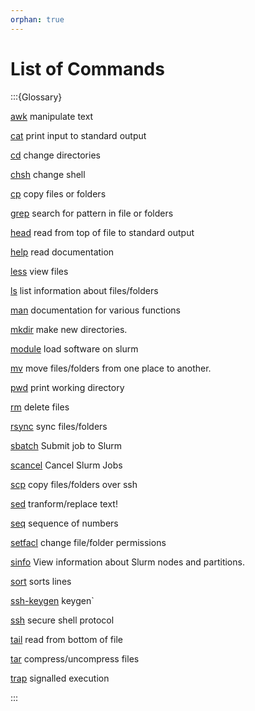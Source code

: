 ```yaml
---
orphan: true
---
```


# List of Commands

:::{Glossary}

[awk](./commands/awk)
     manipulate text


[cat](./commands/cat)
     print input to standard output


[cd](./commands/cd)
     change directories


[chsh](./commands/chsh)
     change shell


[cp](./commands/cp)
     copy files or folders


[grep](./commands/grep)
     search for pattern in file or folders


[head](./commands/head)
     read from top of file to standard output


[help](./commands/help)
     read documentation


[less](./commands/less)
     view files


[ls](./commands/ls)
     list information about files/folders 


[man](./commands/man)
     documentation for various functions 


[mkdir](./commands/mkdir)
     make new directories.


[module](./commands/module)
     load software on slurm


[mv](./commands/mv)
     move files/folders from one place to another.


[pwd](./commands/pwd)
     print working directory


[rm](./commands/rm)
     delete files


[rsync](./commands/rsync)
     sync files/folders 


[sbatch](./commands/sbatch)
     Submit job to Slurm


[scancel](./commands/scancel)
     Cancel Slurm Jobs


[scp](./commands/scp)
     copy files/folders over ssh


[sed](./commands/sed)
     tranform/replace text!


[seq](./commands/seq)
     sequence of numbers


[setfacl](./commands/setfacl)
     change file/folder permissions 


[sinfo](./commands/sinfo)
     View information about Slurm nodes and partitions.


[sort](./commands/sort)
     sorts lines


[ssh-keygen](./commands/ssh-keygen)
    keygen` 


[ssh](./commands/ssh)
     secure shell protocol


[tail](./commands/tail)
     read from bottom of file


[tar](./commands/tar)
     compress/uncompress files


[trap](./commands/trap)
     signalled execution


:::
